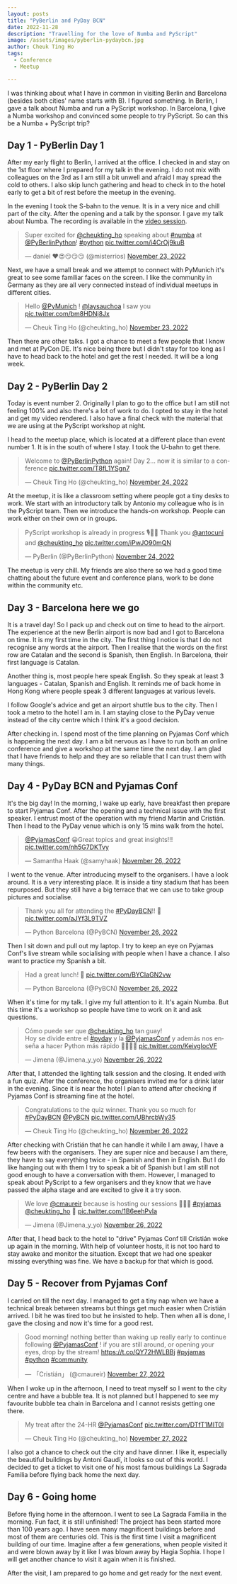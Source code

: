 ```yaml
---
layout: posts
title: "PyBerlin and PyDay BCN"
date: 2022-11-28
description: "Travelling for the love of Numba and PyScript"
image: /assets/images/pyberlin-pydaybcn.jpg
author: Cheuk Ting Ho
tags:
  - Conference
  - Meetup

---
```


I was thinking about what I have in common in visiting Berlin and Barcelona (besides both cities' name starts with B). I figured something. In Berlin, I gave a talk about Numba and run a PyScript workshop. In Barcelona, I give a Numba workshop and convinced some people to try PyScript. So can this be a Numba + PyScript trip?

## Day 1 - PyBerlin Day 1

After my early flight to Berlin, I arrived at the office. I checked in and stay on the 1st floor where I prepared for my talk in the evening. I do not mix with colleagues on the 3rd as I am still a bit unwell and afraid I may spread the cold to others. I also skip lunch gathering and head to check in to the hotel early to get a bit of rest before the meetup in the evening.

In the evening I took the S-bahn to the venue. It is in a very nice and chill part of the city. After the opening and a talk by the sponsor. I gave my talk about Numba. The recording is available in the [video session](/videos/by96j3fz6wy/).

<blockquote class="twitter-tweet"><p lang="en" dir="ltr">Super excited for <a href="https://twitter.com/cheukting_ho?ref_src=twsrc%5Etfw">@cheukting_ho</a> speaking about <a href="https://twitter.com/hashtag/numba?src=hash&amp;ref_src=twsrc%5Etfw">#numba</a> at <a href="https://twitter.com/PyBerlinPython?ref_src=twsrc%5Etfw">@PyBerlinPython</a>! <a href="https://twitter.com/hashtag/python?src=hash&amp;ref_src=twsrc%5Etfw">#python</a> <a href="https://t.co/i4CrOj9kuB">pic.twitter.com/i4CrOj9kuB</a></p>&mdash; daniel ❤️😍😏😏😏 (@misterrios) <a href="https://twitter.com/misterrios/status/1595479577828245510?ref_src=twsrc%5Etfw">November 23, 2022</a></blockquote> <script async src="https://platform.twitter.com/widgets.js" charset="utf-8"></script>

Next, we have a small break and we attempt to connect with PyMunich it's great to see some familiar faces on the screen. I like the community in Germany as they are all very connected instead of individual meetups in different cities.

<blockquote class="twitter-tweet" data-conversation="none"><p lang="en" dir="ltr">Hello <a href="https://twitter.com/PyMunich?ref_src=twsrc%5Etfw">@PyMunich</a> ! <a href="https://twitter.com/laysauchoa?ref_src=twsrc%5Etfw">@laysauchoa</a> I saw you <a href="https://t.co/bm8HDNj8Jx">pic.twitter.com/bm8HDNj8Jx</a></p>&mdash; Cheuk Ting Ho (@cheukting_ho) <a href="https://twitter.com/cheukting_ho/status/1595475088316538881?ref_src=twsrc%5Etfw">November 23, 2022</a></blockquote> <script async src="https://platform.twitter.com/widgets.js" charset="utf-8"></script>

Then there are other talks. I got a chance to meet a few people that I know and met at PyCon DE. It's nice being there but I didn't stay for too long as I have to head back to the hotel and get the rest I needed. It will be a long week.

## Day 2 - PyBerlin Day 2

Today is event number 2. Originally I plan to go to the office but I am still not feeling 100% and also there's a lot of work to do. I opted to stay in the hotel and get my video rendered. I also have a final check with the material that we are using at the PyScript workshop at night.

I head to the meetup place, which is located at a different place than event number 1. It is in the south of where I stay. I took the U-bahn to get there.

<blockquote class="twitter-tweet"><p lang="en" dir="ltr">Welcome to <a href="https://twitter.com/PyBerlinPython?ref_src=twsrc%5Etfw">@PyBerlinPython</a> again! Day 2… now it is similar to a conference <a href="https://t.co/T8fL1YSgn7">pic.twitter.com/T8fL1YSgn7</a></p>&mdash; Cheuk Ting Ho (@cheukting_ho) <a href="https://twitter.com/cheukting_ho/status/1595834508611358725?ref_src=twsrc%5Etfw">November 24, 2022</a></blockquote> <script async src="https://platform.twitter.com/widgets.js" charset="utf-8"></script>

At the meetup, it is like a classroom setting where people got a tiny desks to work. We start with an introductory talk by Antonio my colleague who is in the PyScript team. Then we introduce the hands-on workshop. People can work either on their own or in groups.

<blockquote class="twitter-tweet"><p lang="en" dir="ltr">PyScript workshop is already in progress 🎙️🐍✨ Thank you <a href="https://twitter.com/antocuni?ref_src=twsrc%5Etfw">@antocuni</a> and <a href="https://twitter.com/cheukting_ho?ref_src=twsrc%5Etfw">@cheukting_ho</a> <a href="https://t.co/iPwJO90mQN">pic.twitter.com/iPwJO90mQN</a></p>&mdash; PyBerlin (@PyBerlinPython) <a href="https://twitter.com/PyBerlinPython/status/1595848395490746368?ref_src=twsrc%5Etfw">November 24, 2022</a></blockquote> <script async src="https://platform.twitter.com/widgets.js" charset="utf-8"></script>

The meetup is very chill. My friends are also there so we had a good time chatting about the future event and conference plans, work to be done within the community etc.

## Day 3 - Barcelona here we go

It is a travel day! So I pack up and check out on time to head to the airport. The experience at the new Berlin airport is now bad and I got to Barcelona on time. It is my first time in the city. The first thing I notice is that I do not recognise any words at the airport. Then I realise that the words on the first row are Catalan and the second is Spanish, then English. In Barcelona, their first language is Catalan.

Another thing is, most people here speak English. So they speak at least 3 languages - Catalan, Spanish and English. It reminds me of back home in Hong Kong where people speak 3 different languages at various levels.

I follow Google's advice and get an airport shuttle bus to the city. Then I took a metro to the hotel I am in. I am staying close to the PyDay venue instead of the city centre which I think it's a good decision.

After checking in. I spend most of the time planning on Pyjamas Conf which is happening the next day. I am a bit nervous as I have to run both an online conference and give a workshop at the same time the next day. I am glad that I have friends to help and they are so reliable that I can trust them with many things.

## Day 4 - PyDay BCN and Pyjamas Conf

It's the big day! In the morning, I wake up early, have breakfast then prepare to start Pyjamas Conf. After the opening and a technical issue with the first speaker. I entrust most of the operation with my friend Martin and Cristián. Then I head to the PyDay venue which is only 15 mins walk from the hotel.

<blockquote class="twitter-tweet"><p lang="en" dir="ltr"><a href="https://twitter.com/PyjamasConf?ref_src=twsrc%5Etfw">@PyjamasConf</a> 😀Great topics and great insights!!! <a href="https://t.co/nh5G7DKTvy">pic.twitter.com/nh5G7DKTvy</a></p>&mdash; Samantha Haak (@samyhaak) <a href="https://twitter.com/samyhaak/status/1596486121542012928?ref_src=twsrc%5Etfw">November 26, 2022</a></blockquote> <script async src="https://platform.twitter.com/widgets.js" charset="utf-8"></script>

I went to the venue. After introducing myself to the organisers. I have a look around. It is a very interesting place. It is inside a tiny stadium that has been repurposed. But they still have a big terrace that we can use to take group pictures and socialise.

<blockquote class="twitter-tweet" data-conversation="none"><p lang="en" dir="ltr">Thank you all for attending the <a href="https://twitter.com/hashtag/PyDayBCN?src=hash&amp;ref_src=twsrc%5Etfw">#PyDayBCN</a>!! 🥰 <a href="https://t.co/aJYf3L9TVZ">pic.twitter.com/aJYf3L9TVZ</a></p>&mdash; Python Barcelona (@PyBCN) <a href="https://twitter.com/PyBCN/status/1596567778798014466?ref_src=twsrc%5Etfw">November 26, 2022</a></blockquote> <script async src="https://platform.twitter.com/widgets.js" charset="utf-8"></script>

Then I sit down and pull out my laptop. I try to keep an eye on Pyjamas Conf's live stream while socialising with people when I have a chance. I also want to practice my Spanish a bit.

<blockquote class="twitter-tweet" data-conversation="none"><p lang="en" dir="ltr">Had a great lunch! 🍴 <a href="https://t.co/BYCIaGN2vw">pic.twitter.com/BYCIaGN2vw</a></p>&mdash; Python Barcelona (@PyBCN) <a href="https://twitter.com/PyBCN/status/1596494809623326720?ref_src=twsrc%5Etfw">November 26, 2022</a></blockquote> <script async src="https://platform.twitter.com/widgets.js" charset="utf-8"></script>

When it's time for my talk. I give my full attention to it. It's again Numba. But this time it's a workshop so people have time to work on it and ask questions.

<blockquote class="twitter-tweet"><p lang="es" dir="ltr">Cómo puede ser que <a href="https://twitter.com/cheukting_ho?ref_src=twsrc%5Etfw">@cheukting_ho</a> tan guay!<br>Hoy se divide entre el <a href="https://twitter.com/hashtag/pyday?src=hash&amp;ref_src=twsrc%5Etfw">#pyday</a> y la <a href="https://twitter.com/PyjamasConf?ref_src=twsrc%5Etfw">@PyjamasConf</a> y además nos enseña a hacer Python más rápido 👏🏻👏🏻 <a href="https://t.co/KeivgIocVF">pic.twitter.com/KeivgIocVF</a></p>&mdash; Jimena (@Jimena_y_yo) <a href="https://twitter.com/Jimena_y_yo/status/1596543834414256129?ref_src=twsrc%5Etfw">November 26, 2022</a></blockquote> <script async src="https://platform.twitter.com/widgets.js" charset="utf-8"></script>

After that, I attended the lighting talk session and the closing. It ended with a fun quiz. After the conference, the organisers invited me for a drink later in the evening. Since it is near the hotel I plan to attend after checking if Pyjamas Conf is streaming fine at the hotel.

<blockquote class="twitter-tweet"><p lang="en" dir="ltr">Congratulations to the quiz winner. Thank you so much for <a href="https://twitter.com/hashtag/PyDayBCN?src=hash&amp;ref_src=twsrc%5Etfw">#PyDayBCN</a> <a href="https://twitter.com/PyBCN?ref_src=twsrc%5Etfw">@PyBCN</a> <a href="https://t.co/UBhrcbWy35">pic.twitter.com/UBhrcbWy35</a></p>&mdash; Cheuk Ting Ho (@cheukting_ho) <a href="https://twitter.com/cheukting_ho/status/1596551527434518530?ref_src=twsrc%5Etfw">November 26, 2022</a></blockquote> <script async src="https://platform.twitter.com/widgets.js" charset="utf-8"></script>

After checking with Cristián that he can handle it while I am away, I have a few beers with the organisers. They are super nice and because I am there, they have to say everything twice - in Spanish and then in English. But I do like hanging out with them I try to speak a bit of Spanish but I am still not good enough to have a conversation with them. However, I managed to speak about PyScript to a few organisers and they know that we have passed the alpha stage and are excited to give it a try soon.

<blockquote class="twitter-tweet"><p lang="en" dir="ltr">We love <a href="https://twitter.com/cmaureir?ref_src=twsrc%5Etfw">@cmaureir</a> because is hosting our sessions 🙈💖💖 <a href="https://twitter.com/hashtag/pyjamas?src=hash&amp;ref_src=twsrc%5Etfw">#pyjamas</a> <a href="https://twitter.com/cheukting_ho?ref_src=twsrc%5Etfw">@cheukting_ho</a> 🍻 <a href="https://t.co/1B6eehPvla">pic.twitter.com/1B6eehPvla</a></p>&mdash; Jimena (@Jimena_y_yo) <a href="https://twitter.com/Jimena_y_yo/status/1596652402387865600?ref_src=twsrc%5Etfw">November 26, 2022</a></blockquote> <script async src="https://platform.twitter.com/widgets.js" charset="utf-8"></script>

After that, I head back to the hotel to "drive" Pyjamas Conf till Cristián woke up again in the morning. With help of volunteer hosts, it is not too hard to stay awake and monitor the situation. Except that we had one speaker missing everything was fine. We have a backup for that which is good.

## Day 5 - Recover from Pyjamas Conf

I carried on till the next day. I managed to get a tiny nap when we have a technical break between streams but things get much easier when Cristián arrived. I bit he was tired too but he insisted to help. Then when all is done, I gave the closing and now it's time for a good rest.

<blockquote class="twitter-tweet"><p lang="en" dir="ltr">Good morning! nothing better than waking up really early to continue following <a href="https://twitter.com/PyjamasConf?ref_src=twsrc%5Etfw">@PyjamasConf</a> ! if you are still around, or opening your eyes, drop by the stream! <a href="https://t.co/QY72HWLBBj">https://t.co/QY72HWLBBj</a> <a href="https://twitter.com/hashtag/pyjamas?src=hash&amp;ref_src=twsrc%5Etfw">#pyjamas</a> <a href="https://twitter.com/hashtag/python?src=hash&amp;ref_src=twsrc%5Etfw">#python</a> <a href="https://twitter.com/hashtag/community?src=hash&amp;ref_src=twsrc%5Etfw">#community</a></p>&mdash; 「Cristián」 (@cmaureir) <a href="https://twitter.com/cmaureir/status/1596739529578545152?ref_src=twsrc%5Etfw">November 27, 2022</a></blockquote> <script async src="https://platform.twitter.com/widgets.js" charset="utf-8"></script>

When I woke up in the afternoon, I need to treat myself so I went to the city centre and have a bubble tea. It is not planned but I happened to see my favourite bubble tea chain in Barcelona and I cannot resists getting one there.

<blockquote class="twitter-tweet"><p lang="en" dir="ltr">My treat after the 24-HR <a href="https://twitter.com/PyjamasConf?ref_src=twsrc%5Etfw">@PyjamasConf</a> <a href="https://t.co/DTfT1MIT0l">pic.twitter.com/DTfT1MIT0l</a></p>&mdash; Cheuk Ting Ho (@cheukting_ho) <a href="https://twitter.com/cheukting_ho/status/1596857978660876288?ref_src=twsrc%5Etfw">November 27, 2022</a></blockquote> <script async src="https://platform.twitter.com/widgets.js" charset="utf-8"></script>

I also got a chance to check out the city and have dinner. I like it, especially the beautiful buildings by Antoni Gaudí, it looks so out of this world. I decided to get a ticket to visit one of his most famous buildings La Sagrada Familia before flying back home the next day.

## Day 6 - Going home

Before flying home in the afternoon. I went to see La Sagrada Familia in the morning. Fun fact, it is still unfinished! The project has been started more than 100 years ago. I have seen many magnificent buildings before and most of them are centuries old. This is the first time I visit a magnificent building of our time. Imagine after a few generations, when people visited it and were blown away by it like I was blown away by Hagia Sophia. I hope I will get another chance to visit it again when it is finished.

After the visit, I am prepared to go home and get ready for the next event.
